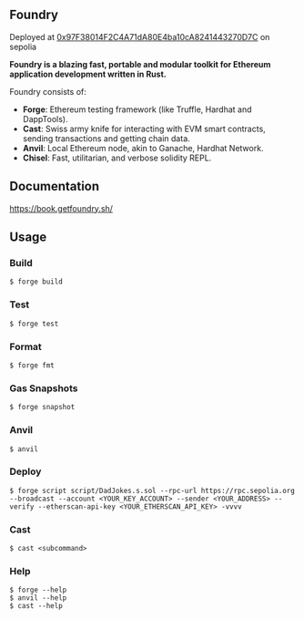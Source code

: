 ## Foundry

Deployed at [0x97F38014F2C4A71dA80E4ba10cA8241443270D7C](https://sepolia.etherscan.io/address/0x97F38014F2C4A71dA80E4ba10cA8241443270D7C#code) on sepolia

**Foundry is a blazing fast, portable and modular toolkit for Ethereum application development written in Rust.**

Foundry consists of:

- **Forge**: Ethereum testing framework (like Truffle, Hardhat and DappTools).
- **Cast**: Swiss army knife for interacting with EVM smart contracts, sending transactions and getting chain data.
- **Anvil**: Local Ethereum node, akin to Ganache, Hardhat Network.
- **Chisel**: Fast, utilitarian, and verbose solidity REPL.

## Documentation

https://book.getfoundry.sh/

## Usage

### Build

```shell
$ forge build
```

### Test

```shell
$ forge test
```

### Format

```shell
$ forge fmt
```

### Gas Snapshots

```shell
$ forge snapshot
```

### Anvil

```shell
$ anvil
```

### Deploy

```shell
$ forge script script/DadJokes.s.sol --rpc-url https://rpc.sepolia.org --broadcast --account <YOUR_KEY_ACCOUNT> --sender <YOUR_ADDRESS> --verify --etherscan-api-key <YOUR_ETHERSCAN_API_KEY> -vvvv
```

### Cast

```shell
$ cast <subcommand>
```

### Help

```shell
$ forge --help
$ anvil --help
$ cast --help
```
